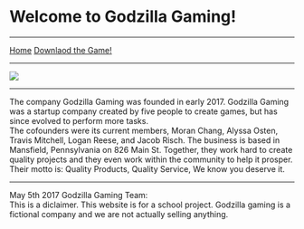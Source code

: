 # Welcome to Godzilla Gaming!

* * *

[Home](index.md)     [Downlaod the Game!](vg.md)   

* * *

![](mouseandkeyboard.jpg)

* * *

The company Godzilla Gaming was founded in early 2017. Godzilla Gaming was a startup company created by five people to create games, but has since evolved to perform more tasks.  
The cofounders were its current members, Moran Chang, Alyssa Osten, Travis Mitchell, Logan Reese, and Jacob Risch. The business is based in Mansfield, Pennsylvania on 826 Main St. Together, they work hard to create quality projects and they even work within the community to help it prosper.  
Their motto is: Quality Products, Quality Service, We know you deserve it.

* * *

May 5th 2017 Godzilla Gaming Team:  
This is a diclaimer. This website is for a school project. Godzilla gaming is a fictional company and we are not actually selling anything.
